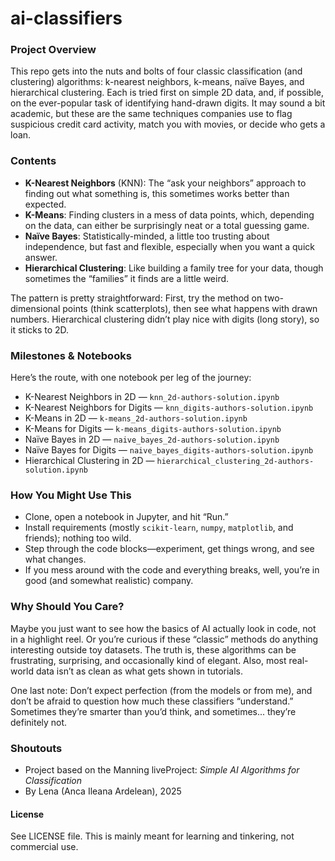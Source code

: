 # ai-classifiers



### Project Overview

This repo gets into the nuts and bolts of four classic classification (and clustering) algorithms: k-nearest neighbors, k-means, naïve Bayes, and hierarchical clustering. Each is tried first on simple 2D data, and, if possible, on the ever-popular task of identifying hand-drawn digits. It may sound a bit academic, but these are the same techniques companies use to flag suspicious credit card activity, match you with movies, or decide who gets a loan.

### Contents
- **K-Nearest Neighbors** (KNN): The “ask your neighbors” approach to finding out what something is, this sometimes works better than expected.
- **K-Means**: Finding clusters in a mess of data points, which, depending on the data, can either be surprisingly neat or a total guessing game.
- **Naïve Bayes**: Statistically-minded, a little too trusting about independence, but fast and flexible, especially when you want a quick answer.
- **Hierarchical Clustering**: Like building a family tree for your data, though sometimes the “families” it finds are a little weird.

The pattern is pretty straightforward: First, try the method on two-dimensional points (think scatterplots), then see what happens with drawn numbers. Hierarchical clustering didn’t play nice with digits (long story), so it sticks to 2D.

### Milestones & Notebooks

Here’s the route, with one notebook per leg of the journey:

- K-Nearest Neighbors in 2D — `knn_2d-authors-solution.ipynb`
- K-Nearest Neighbors for Digits — `knn_digits-authors-solution.ipynb`
- K-Means in 2D — `k-means_2d-authors-solution.ipynb`
- K-Means for Digits — `k-means_digits-authors-solution.ipynb`
- Naïve Bayes in 2D — `naive_bayes_2d-authors-solution.ipynb`
- Naïve Bayes for Digits — `naive_bayes_digits-authors-solution.ipynb`
- Hierarchical Clustering in 2D — `hierarchical_clustering_2d-authors-solution.ipynb`

### How You Might Use This

- Clone, open a notebook in Jupyter, and hit “Run.”
- Install requirements (mostly `scikit-learn`, `numpy`, `matplotlib`, and friends); nothing too wild.
- Step through the code blocks—experiment, get things wrong, and see what changes.
- If you mess around with the code and everything breaks, well, you’re in good (and somewhat realistic) company.

### Why Should You Care?

Maybe you just want to see how the basics of AI actually look in code, not in a highlight reel. Or you’re curious if these “classic” methods do anything interesting outside toy datasets. The truth is, these algorithms can be frustrating, surprising, and occasionally kind of elegant. Also, most real-world data isn’t as clean as what gets shown in tutorials.

One last note: Don’t expect perfection (from the models or from me), and don’t be afraid to question how much these classifiers “understand.” Sometimes they’re smarter than you’d think, and sometimes... they’re definitely not.

### Shoutouts

- Project based on the Manning liveProject: _Simple AI Algorithms for Classification_
- By Lena (Anca Ileana Ardelean), 2025

#### License

See LICENSE file. This is mainly meant for learning and tinkering, not commercial use.


